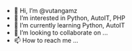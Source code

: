 - 👋 Hi, I’m @vutangamz
- 👀 I’m interested in Python, AutoIT, PHP
- 🌱 I’m currently learning Python, AutoIT
- 💞️ I’m looking to collaborate on ...
- 📫 How to reach me ...

<!---
vutangamz/vutangamz is a ✨ special ✨ repository because its `README.md` (this file) appears on your GitHub profile.
You can click the Preview link to take a look at your changes.
--->

